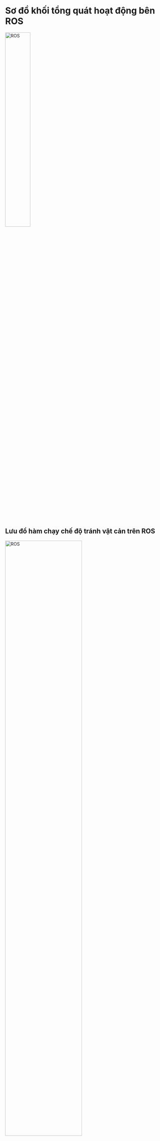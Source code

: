 # Sơ đồ khối tổng quát hoạt động bên ROS
<picture>
  <img alt="ROS" height="40%" width="40%" src="https://i.imgur.com/NFR4xkO.jpeg">
</picture>

## Lưu đồ hàm chạy chế độ tránh vật cản trên ROS
<picture>
  <img alt="ROS" height="70%" width="70%" src="https://i.imgur.com/rzQg9dL.jpeg">
</picture>

## Lưu đồ hàm chạy chế độ không vật cản trên ROS
<picture>
  <img alt="ROS" height="70%" width="70%" src="https://i.imgur.com/vqmMnx9.jpeg">
</picture>
